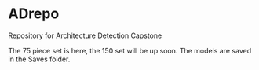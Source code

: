# ADrepo
Repository for Architecture Detection Capstone

The 75 piece set is here, the 150 set will be up soon.
The models are saved in the Saves folder.
